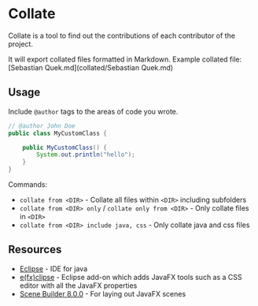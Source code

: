 # Collate
Collate is a tool to find out the contributions of each contributor of the project.

It will export collated files formatted in Markdown. Example collated file: [Sebastian Quek.md](collated/Sebastian Quek.md)

## Usage
Include `@author` tags to the areas of code you wrote.
```java
// @author John Doe
public class MyCustomClass {

	public MyCustomClass() {
		System.out.println("hello");
	}
}
```

Commands:
* `collate from <DIR>` - Collate all files within `<DIR>` including subfolders
* `collate from <DIR> only` / `collate only from <DIR>` - Only collate files in `<DIR>`
* `collate from <DIR> include java, css` - Only collate java and css files

## Resources
* [Eclipse] - IDE for java
* [e(fx)clipse] - Eclipse add-on which adds JavaFX tools such as a CSS editor with all the JavaFX properties
* [Scene Builder 8.0.0] - For laying out JavaFX scenes

[Eclipse]: https://eclipse.org/
[e(fx)clipse]: http://www.eclipse.org/efxclipse/install.html#for-the-lazy
[Scene Builder 8.0.0]: http://gluonhq.com/products/scene-builder/
